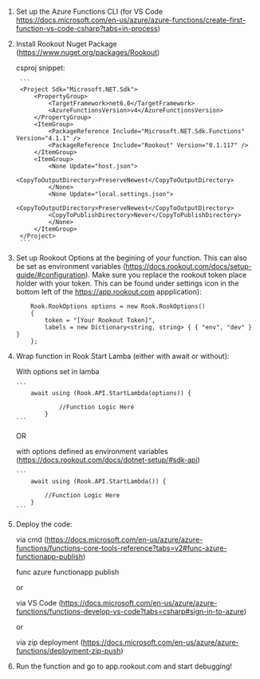 1. Set up the Azure Functions CLI (for VS Code https://docs.microsoft.com/en-us/azure/azure-functions/create-first-function-vs-code-csharp?tabs=in-process)

2. Install Rookout Nuget Package (https://www.nuget.org/packages/Rookout)

    csproj snippet:

        ```
        <Project Sdk="Microsoft.NET.Sdk">
            <PropertyGroup>
                <TargetFramework>net6.0</TargetFramework>
                <AzureFunctionsVersion>v4</AzureFunctionsVersion>
            </PropertyGroup>
            <ItemGroup>
                <PackageReference Include="Microsoft.NET.Sdk.Functions" Version="4.1.1" />
                <PackageReference Include="Rookout" Version="0.1.117" />
            </ItemGroup>
            <ItemGroup>
                <None Update="host.json">
                <CopyToOutputDirectory>PreserveNewest</CopyToOutputDirectory>
                </None>
                <None Update="local.settings.json">
                <CopyToOutputDirectory>PreserveNewest</CopyToOutputDirectory>
                <CopyToPublishDirectory>Never</CopyToPublishDirectory>
                </None>
            </ItemGroup>
        </Project>
        ```

3. Set up Rookout Options at the begining of your function. This can also be set as environment variables (https://docs.rookout.com/docs/setup-guide/#configuration). Make sure you replace the rookout token place holder with your token. This can be found under settings icon in the bottom left of the https://app.rookout.com appplication):

    ```
        Rook.RookOptions options = new Rook.RookOptions() 
        {
            token = "[Your Rookout Token]",
            labels = new Dictionary<string, string> { { "env", "dev" } }
        };

    ```

4.  Wrap function in Rook Start Lamba (either with await or without):
        
    With options set in lamba

        ```
            await using (Rook.API.StartLambda(options)) {

                    //Function Logic Here
                }
        ```

    OR
    
    with options defined as environment variables (https://docs.rookout.com/docs/dotnet-setup/#sdk-api)

        ```
            await using (Rook.API.StartLambda()) {

                //Function Logic Here
            }
        ```
    

5. Deploy the code:

    via cmd (https://docs.microsoft.com/en-us/azure/azure-functions/functions-core-tools-reference?tabs=v2#func-azure-functionapp-publish) 
    
    func azure functionapp publish <FunctionAppName>

    or

    via VS Code (https://docs.microsoft.com/en-us/azure/azure-functions/functions-develop-vs-code?tabs=csharp#sign-in-to-azure)

    or

    via zip deployment (https://docs.microsoft.com/en-us/azure/azure-functions/deployment-zip-push)

    

6. Run the function and go to app.rookout.com and start debugging!